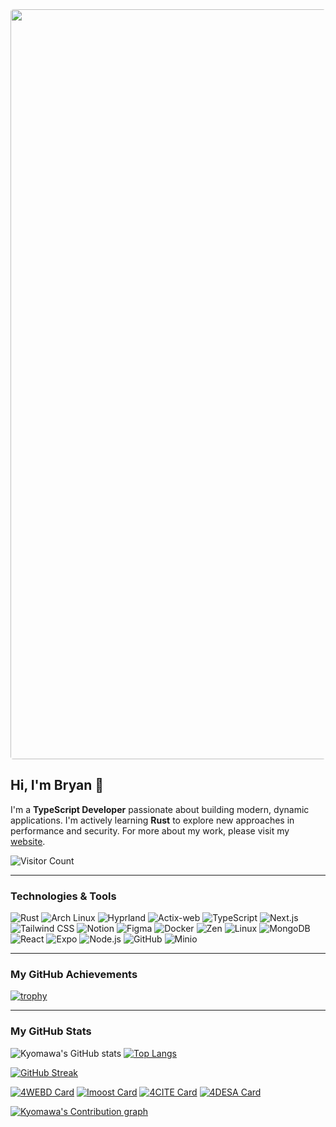 <!-- Header Image -->
<img src="http://services-minio-87ac25-80-225-186-44.traefik.me/api/v1/buckets/public/objects/download?preview=true&prefix=Github%20Header.png&version_id=null" width="1200" style="border-radius: 4.5px">

<!-- Introduction -->

## Hi, I'm Bryan 👋

I'm a **TypeScript Developer** passionate about building modern, dynamic applications. I'm actively learning **Rust** to explore new approaches in performance and security.
For more about my work, please visit my [website](https://bryancellier.fr).

<!-- Visitor Count & Follow -->

![Visitor Count](https://api.visitorbadge.io/api/VisitorHit?user=kyomawa&repo=github-visitors-badge&countColor=%23FAFAFA&labelColor=%231b1b1b&label=Profile%20Views)
<!-- [![GitHub Follow](https://img.shields.io/github/followers/kyomawa?label=Follow&logo=github&logoColor=white&style=for-the-badge&color=fafafa&labelColor=1b1b1b)](https://github.com/kyomawa) -->

---

<!-- Technologies & Tools -->

### Technologies & Tools

![Rust](https://img.shields.io/badge/Rust-000000?style=for-the-badge&logo=rust&logoColor=white&color=1b1b1b)
![Arch Linux](https://img.shields.io/badge/ArchLinux-000000?style=for-the-badge&logo=archlinux&logoColor=white&color=1b1b1b)
![Hyprland](https://img.shields.io/badge/Hyprland-000000?style=for-the-badge&logo=hyprland&logoColor=white&color=1b1b1b)
![Actix-web](https://img.shields.io/badge/Actix--web-0C1017?style=for-the-badge&logo=actix&logoColor=white&color=1b1b1b)
![TypeScript](https://img.shields.io/badge/TypeScript-000000?style=for-the-badge&logo=typescript&logoColor=white&color=1b1b1b)
![Next.js](https://img.shields.io/badge/Next.js-000000?style=for-the-badge&logo=next.js&logoColor=white&color=1b1b1b)
![Tailwind CSS](https://img.shields.io/badge/Tailwind_CSS-38B2AC?style=for-the-badge&logo=tailwind-css&logoColor=white&color=1b1b1b)
![Notion](https://img.shields.io/badge/Notion-000000?style=for-the-badge&logo=notion&logoColor=white&color=1b1b1b)
![Figma](https://img.shields.io/badge/Figma-000000?style=for-the-badge&logo=figma&logoColor=white&color=1b1b1b)
![Docker](https://img.shields.io/badge/Docker-000000?style=for-the-badge&logo=docker&logoColor=white&color=1b1b1b)
![Zen](https://img.shields.io/badge/Zen-000000?style=for-the-badge&logo=zenbrowser&logoColor=white&color=1b1b1b)
![Linux](https://img.shields.io/badge/Linux-000000?style=for-the-badge&logo=linux&logoColor=white&color=1b1b1b)
![MongoDB](https://img.shields.io/badge/MongoDB-000000?style=for-the-badge&logo=mongodb&logoColor=white&color=1b1b1b)
![React](https://img.shields.io/badge/React-20232A?style=for-the-badge&logo=react&logoColor=white&color=1b1b1b)
![Expo](https://img.shields.io/badge/Expo-000000?style=for-the-badge&logo=expo&logoColor=white&color=1b1b1b)
![Node.js](https://img.shields.io/badge/Node.js-339933?style=for-the-badge&logo=nodedotjs&logoColor=white&color=1b1b1b)
![GitHub](https://img.shields.io/badge/GitHub-000000?style=for-the-badge&logo=github&logoColor=white&color=1b1b1b)
![Minio](https://img.shields.io/badge/Minio-000000?style=for-the-badge&logo=minio&logoColor=white&color=1b1b1b)

---

<!-- GitHub Achievements -->

### My GitHub Achievements

[![trophy](https://github-profile-trophy.vercel.app/?username=kyomawa&title=-Issues,-Reviews&theme=alduin&no-frame=true)](https://github.com/kyomawa/github-profile-trophy)

---

<!-- GitHub Stats -->

### My GitHub Stats

![Kyomawa's GitHub stats](https://github-readme-stats.vercel.app/api?username=kyomawa&show_icons=true&theme=dark&icon_color=fff&bg_color=1b1b1b&hide=issues&border_color=5f5f5f&custom_title=Kyomawa%27s%20GitHub%20Stats&rank_icon=github)
[![Top Langs](https://github-readme-stats.vercel.app/api/top-langs/?theme=dark&username=kyomawa&hide=css,javascript,java,batchfile,shell,dockerfile,html,vue,c%23&bg_color=1b1b1b&border_color=5f5f5f)](https://git.io/streak-stats)

[![GitHub Streak](https://github-readme-streak-stats-chi-rose.vercel.app?user=kyomawa&theme=dark&background=1B1B1B&border=5F5F5F&fire=F58E8E&ring=F58E8E&currStreakLabel=F58E8E&stroke=5F5F5F&sideLabels=FFFFFF&sideNums=FFFFFF&card_width=804&card_height=215)](https://git.io/streak-stats)

[![4WEBD Card](https://github-readme-stats.vercel.app/api/pin/?username=kyomawa&repo=4WEBD&theme=dark&border_color=5f5f5f&icon_color=fff&bg_color=1b1b1b)](https://github.com/kyomawa/4WEBD)
[![Imoost Card](https://github-readme-stats.vercel.app/api/pin/?username=kyomawa&repo=imoost&theme=dark&border_color=5f5f5f&icon_color=fff&bg_color=1b1b1b)](https://github.com/kyomawa/imoost)
[![4CITE Card](https://github-readme-stats.vercel.app/api/pin/?username=kyomawa&repo=4CITE&theme=dark&border_color=5f5f5f&icon_color=fff&bg_color=1b1b1b)](https://github.com/kyomawa/4CITE)
[![4DESA Card](https://github-readme-stats.vercel.app/api/pin/?username=kyomawa&repo=4DESA&theme=dark&border_color=5f5f5f&icon_color=fff&bg_color=1b1b1b)](https://github.com/kyomawa/4DESA)

<!-- Contribution Graph -->

[![Kyomawa's Contribution graph](https://github-readme-activity-graph.vercel.app/graph?username=kyomawa&custom_title=Kyomawa's%20Contribution%20Graph&bg_color=1b1b1b&radius=4.5&point=fff&color=fff&line=F58E8E&height=475)](https://github.com/kyomawa/github-readme-activity-graph)
